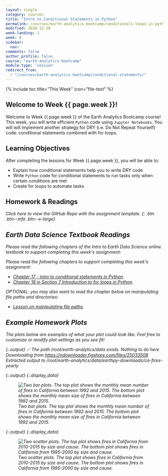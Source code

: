 ```yaml
---
layout: single
category: courses
title: "Intro to Conditional Statements in Python"
permalink: /courses/earth-analytics-bootcamp/conditionals-loops-in-python/
modified: 2020-12-29
week-landing: 1
week: 8
sidebar:
  nav:
comments: false
author_profile: false
course: "earth-analytics-bootcamp"
module-type: 'session'
redirect_from:
  - "/courses/earth-analytics-bootcamp/conditional-statements/"
---
```

{% include toc title="This Week" icon="file-text" %}

<div class="notice--info" markdown="1">

## <i class="fa fa-ship" aria-hidden="true"></i> Welcome to Week {{ page.week }}!

Welcome to Week {{ page.week }} of the Earth Analytics Bootcamp course! This week, you 
will write efficient `Python` code using `Jupyter Notebooks`. You will will implement 
another strategy for DRY (i.e. Do Not Repeat Yourself) code: conditional statements 
combined with for loops. 


## <i class="fa fa-graduation-cap" aria-hidden="true"></i> Learning Objectives

After completing the lessons for Week {{ page.week }}, you will be able to:

* Explain how conditional statements help you to write DRY code
* Write `Python` code for conditional statements to run tasks only when certain conditions are met
* Create for loops to automate tasks

## <i class="fa fa-pencil-square-o" aria-hidden="true"></i> Homework & Readings

<a href="https://github.com/earthlab-education/bootcamp-2020-08-loops-template" target="_blank"> <i class="fa fa-link" aria-hidden="true"></a> Click here to view the GitHub Repo with the assignment template. </a>{: .btn .btn--info .btn--x-large}


## <i class="fa fa-book"></i> Earth Data Science Textbook Readings

Please read the following chapters of the Intro to Earth Data Science online textbook to support completing this week's assignment:

Please read the following chapters to support completing this week's assignment:
* <a href="https://www.earthdatascience.org/courses/intro-to-earth-data-science/write-efficient-python-code/conditional-statements/">Chapter 17 - intro to conditional statements in Python</a>.
* <a href="https://www.earthdatascience.org/courses/intro-to-earth-data-science/write-efficient-python-code/loops/">Chapter 18 in Section 7 Introduction to for loops in Python</a>.

OPTIONAL: you may also want to read the chapter below on manipulating file paths and directories:

* <a href="https://www.earthdatascience.org/courses/intro-to-earth-data-science/python-code-fundamentals/work-with-files-directories-paths-in-python/os-glob-manipulate-file-paths/">Lesson on manipulating file paths</a>.

</div>

## Example Homework Plots

The plots below are examples of what your plot could look like. Feel free to
customize or modify plot settings as you see fit! 





{:.output}
    ✅ The path /root/earth-analytics/data exists. Nothing to do here
    Downloading from https://ndownloader.figshare.com/files/25033508
    Extracted output to /root/earth-analytics/data/earthpy-downloads/ca-fires-yearly








{:.output}
{:.display_data}

<figure>

<img src = "{{ site.url }}/images/courses/ea-bootcamp/08-conditionals-loops/2019-08-11-conditional-loops-landing-page/2019-08-11-conditional-loops-landing-page_9_0.png" alt = "Two bar plots. The top plot shows the monthly mean number of fires in California between 1992 and 2015. The bottom plot shows the monthly mean size of fires in California between 1992 and 2015.">
<figcaption>Two bar plots. The top plot shows the monthly mean number of fires in California between 1992 and 2015. The bottom plot shows the monthly mean size of fires in California between 1992 and 2015.</figcaption>

</figure>







{:.output}
{:.display_data}

<figure>

<img src = "{{ site.url }}/images/courses/ea-bootcamp/08-conditionals-loops/2019-08-11-conditional-loops-landing-page/2019-08-11-conditional-loops-landing-page_12_0.png" alt = "Two scatter plots. The top plot shows fires in California from 2010-2015 by size and cause. The bottom plot shows fires in California from 1995-2000 by size and cause. ">
<figcaption>Two scatter plots. The top plot shows fires in California from 2010-2015 by size and cause. The bottom plot shows fires in California from 1995-2000 by size and cause. </figcaption>

</figure>




